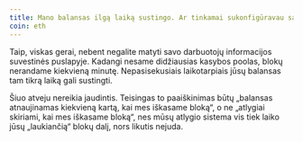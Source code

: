 ```yaml
---
title: Mano balansas ilgą laiką sustingo. Ar tinkamai sukonfigūravau savo kasybos programinę įrangą?
coin: eth
---
```


Taip, viskas gerai, nebent negalite matyti savo darbuotojų informacijos suvestinės puslapyje. Kadangi nesame didžiausias kasybos poolas, blokų nerandame kiekvieną minutę. Nepasisekusiais laikotarpiais jūsų balansas tam tikrą laiką gali sustingti.

Šiuo atveju nereikia jaudintis. Teisingas to paaiškinimas būtų „balansas atnaujinamas kiekvieną kartą, kai mes iškasame bloką“, o ne „atlygiai skiriami, kai mes iškasame bloką“, nes mūsų atlygio sistema vis tiek laiko jūsų „laukiančią“ blokų dalį, nors likutis nejuda.
